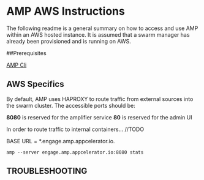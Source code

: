 # AMP AWS Instructions

The following readme is a general summary on how to access and use AMP within an AWS hosted instance. 
It is assumed that a swarm manager has already been provisioned and is running on AWS. 

##Prerequisites

[AMP Cli](https://github.com/appcelerator/amp#prerequisites) 

## AWS Specifics

By default, AMP uses HAPROXY to route traffic from external sources into the swarm cluster. The accessible ports should be:

**8080** is reserved for the amplifier service 
**80** is reserved for the admin UI

In order to route traffic to internal containers... //TODO

BASE URL = *.engage.amp.appcelerator.io.

`amp --server engage.amp.appcelerator.io:8080 stats`

 

## TROUBLESHOOTING
